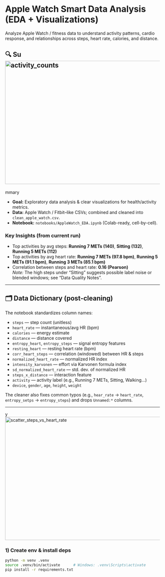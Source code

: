 # Apple Watch Smart Data Analysis (EDA + Visualizations)

Analyze Apple Watch / fitness data to understand activity patterns, cardio response, and relationships across steps, heart rate, calories, and distance.

## 🔍 Su<img width="800" height="400" alt="activity_counts" src="https://github.com/user-attachments/assets/4eec4864-4785-4273-8edc-5c2f4387f108" />
mmary

- **Goal:** Exploratory data analysis & clear visualizations for health/activity metrics.
- **Data:** Apple Watch / Fitbit–like CSVs; combined and cleaned into `clean_apple_watch.csv`.
- **Notebook:** `notebooks/AppleWatch_EDA.ipynb` (Colab-ready, cell-by-cell).

### Key Insights (from current run)
- Top activities by avg steps: **Running 7 METs (140)**, **Sitting (132)**, **Running 5 METs (112)**
- Top activities by avg heart rate: **Running 7 METs (97.8 bpm)**, **Running 5 METs (91.1 bpm)**, **Running 3 METs (85.1 bpm)**
- Correlation between steps and heart rate: **0.16 (Pearson)**  
  *Note:* The high steps under “Sitting” suggests possible label noise or blended windows; see “Data Quality Notes”.

---

## 🗂️ Data Dictionary (post-cleaning)

The notebook standardizes column names:
- `steps` — step count (unitless)
- `heart_rate` — instantaneous/avg HR (bpm)
- `calories` — energy estimate
- `distance` — distance covered
- `entropy_heart`, `entropy_steps` — signal entropy features
- `resting_heart` — resting heart rate (bpm)
- `corr_heart_steps` — correlation (windowed) between HR & steps
- `normalized_heart_rate` — normalized HR index
- `intensity_karvonen` — effort via Karvonen formula index
- `sd_normalized_heart_rate` — std. dev. of normalized HR
- `steps_x_distance` — interaction feature
- `activity` — activity label (e.g., Running 7 METs, Sitting, Walking…)
- `device`, `gender`, `age`, `height`, `weight`

The cleaner also fixes common typos (e.g., `hear_rate` → `heart_rate`, `entropy_setps` → `entropy_steps`) and drops `Unnamed:*` columns.

---



y<img width="800" height="400" alt="scatter_steps_vs_heart_rate" src="https://github.com/user-attachments/assets/acc4d73f-94c4-4e94-9678-72060e087c7c" />


### 1) Create env & install deps
```bash
python -m venv .venv
source .venv/bin/activate      # Windows: .venv\Scripts\activate
pip install -r requirements.txt
